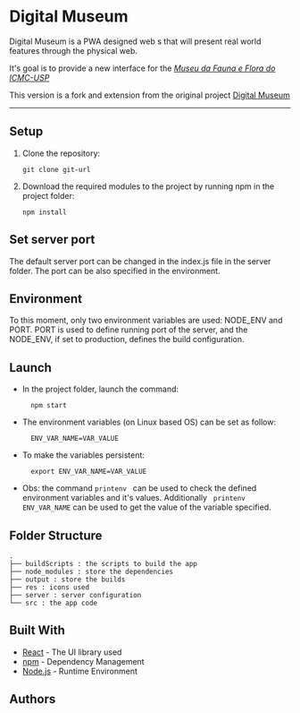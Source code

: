 # Digital Museum

Digital Museum is a PWA designed web s that will present real world features through the physical web.

It's goal is to provide a new interface for the *[Museu da Fauna e
Flora do ICMC-USP][MFF-ICMC]* 

This version is a fork and extension from the original project [Digital Museum][digital-museum]

---

## Setup
 1. Clone the repository:

        git clone git-url
 2. Download the required modules to the project by running npm in the project folder:

        npm install

## Set server port
The default server port can be changed in the index.js file in the server folder. The port can be also specified in the environment.

## Environment
To this moment, only two environment variables are used: NODE_ENV and PORT. PORT is used to define running port of the server, and the NODE_ENV, if set to production, defines the build configuration.

## Launch
- In the project folder, launch the command:

        npm start 

- The environment variables (on Linux based OS) can be set as follow:

        ENV_VAR_NAME=VAR_VALUE

- To make the variables persistent:

        export ENV_VAR_NAME=VAR_VALUE

- Obs: the command `printenv ` can be used to check the defined environment variables and it's values. Additionally ` printenv ENV_VAR_NAME` can be used to get the value of the variable specified.

## Folder Structure
```
.
├── buildScripts : the scripts to build the app
├── node_modules : store the dependencies
├── output : store the builds 
├── res : icons used
├── server : server configuration
└── src : the app code
```

## Built With

* [React](https://reactjs.org/) - The UI library used
* [npm](https://www.npmjs.com/) - Dependency Management
* [Node.js](https://nodejs.org/) - Runtime Environment

## Authors


[MFF-ICMC]: https://www.icmc.usp.br/cultura-e-extensao/museu-da-fauna-e-flora "Museu da Fauna e Flora do ICMC"
[digital-museum]: https://github.com/hick209/digital-museum "digital-museum"